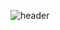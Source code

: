 ![header](https://capsule-render.vercel.app/api?type=wave&color=98B485&height=330&section=footer&text=LeeMinHyeong&fontSize=90&fontColor=19270F)
